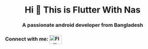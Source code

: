 <h1 align="center">Hi 👋 This is Flutter With Nas</h1>
<h3 align="center">A passionate android developer from Bangladesh</h3>


<h3 align="left">Connect with me: <a href= "https://www.youtube.com/channel/UCkC_dCceTw9o1-Rq4IxK2HQ" target="blank"><img align="center" src="https://raw.githubusercontent.com/rahuldkjain/github-profile-readme-generator/master/src/images/icons/Social/youtube.svg" alt="Flutter With Nas" height="30" width="40" /></a> </h3>

<p align="left">
  
  

</p>
